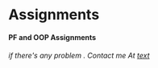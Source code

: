 # Assignments

#### PF and OOP Assignments

###### if there's any problem . Contact me At [text](https://aa961.github.io)

